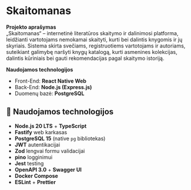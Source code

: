 # Skaitomanas

**Projekto aprašymas**  
„Skaitomanas“ – internetinė literatūros skaitymo ir dalinimosi platforma, leidžianti vartotojams nemokamai skaityti, kurti bei dalintis knygomis ir jų skyriais. Sistema skirta svečiams, registruotiems vartotojams ir autoriams, suteikiant galimybę naršyti knygų katalogą, kurti asmenines kolekcijas, dalintis kūriniais bei gauti rekomendacijas pagal skaitymo istoriją.

**Naudojamos technologijos**

- Front-End: **React Native Web**
- Back-End: **Node.js (Express.js)**
- Duomenų bazė: **PostgreSQL**

## 🧱 Naudojamos technologijos

- **Node.js 20 LTS** + **TypeScript**
- **Fastify** web karkasas
- **PostgreSQL 15** (native `pg` bibliotekas)
- **JWT** autentikacijai
- **Zod** lengvai formu validacijai
- **pino** logginimui
- **Jest** testing
- **OpenAPI 3.0** + **Swagger UI**
- **Docker Compose**
- **ESLint** + **Prettier**
